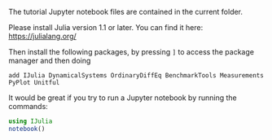 The tutorial Jupyter notebook files are contained in the current folder.

Please install Julia version 1.1 or later. You can find it here: https://julialang.org/

Then install the following packages, by pressing `]` to access the package manager and then doing
```
add IJulia DynamicalSystems OrdinaryDiffEq BenchmarkTools Measurements PyPlot Unitful
```

It would be great if you try to run a Jupyter notebook by running the commands:
```julia
using IJulia
notebook()
```
